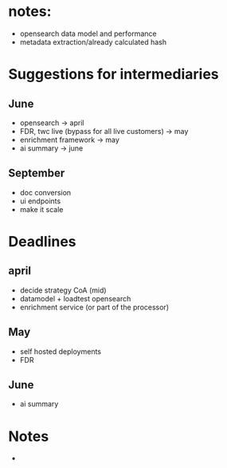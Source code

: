 # notes:
- opensearch data model and performance
- metadata extraction/already calculated hash


# Suggestions for intermediaries
## June

- opensearch -> april
- FDR, twc live (bypass for all live customers) -> may
- enrichment framework -> may
- ai summary -> june


## September
- doc conversion
- ui endpoints
- make it scale


# Deadlines
## april
- decide strategy CoA (mid)
- datamodel + loadtest opensearch
- enrichment service (or part of the processor)

## May
- self hosted deployments
- FDR

## June
- ai summary
# Notes
-  
